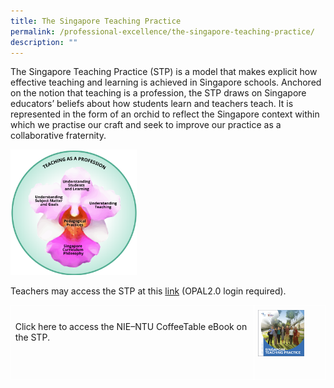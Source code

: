 ```yaml
---
title: The Singapore Teaching Practice
permalink: /professional-excellence/the-singapore-teaching-practice/
description: ""
---
```

The Singapore Teaching Practice (STP) is a model that makes explicit how effective teaching and learning is achieved in Singapore schools. Anchored on the notion that teaching is a profession,&nbsp;the STP draws on Singapore educators’ beliefs about how students learn and teachers teach. It is represented in the form of an orchid to reflect the Singapore context within which we practise our craft and seek to improve our practice as a collaborative fraternity.

<img src="/images/proex1.png" style="width:40%">

Teachers may access the STP at this&nbsp;[link](http://go.gov.sg/stp)&nbsp;(OPAL2.0 login required).


<table style="border: medium; border-collapse: collapse;"><colgroup><col width="500"><col width="70"></colgroup><tbody><tr style="height: 0pt;"><td style="border-width: 1pt; border-style: solid; border-color: rgb(255, 255, 255); vertical-align: top; padding: 5pt; overflow: hidden; overflow-wrap: break-word;"><br><p style="line-height: 1.2; margin-top: 0pt; margin-bottom: 0pt;" dir="ltr">Click <a style="text-decoration: none;" href="https://ebook.ntu.edu.sg/a_ntu_stp_book_2023.html"><span style="font-size: 12pt; font-family: Arial, sans-serif; color: rgb(17, 85, 204); background-color: transparent; font-weight: 400; font-style: normal; font-variant-ligatures: normal; font-variant-caps: normal; font-variant-alternates: normal; font-variant-numeric: normal; font-variant-east-asian: normal; font-variant-position: normal; text-decoration: underline; text-decoration-skip-ink: none; vertical-align: baseline; white-space: pre-wrap;"></span></a><a style="text-decoration: none;" href="https://ebook.ntu.edu.sg/a_ntu_stp_book_2023.html">here</a>
	to access the NIE–NTU CoffeeTable eBook on the STP. 	</p></td><td style="border-width: 1pt; border-style: solid; border-color: rgb(255, 255, 255); vertical-align: top; padding: 5pt; overflow: hidden; overflow-wrap: break-word;"><p style="line-height: 1.2; margin-top: 0pt; margin-bottom: 0pt;" dir="ltr"><span style="font-size: 12pt; font-family: Arial, sans-serif; color: rgb(0, 0, 0); background-color: transparent; font-weight: 400; font-style: normal; font-variant-ligatures: normal; font-variant-caps: normal; font-variant-alternates: normal; font-variant-numeric: normal; font-variant-east-asian: normal; font-variant-position: normal; text-decoration: none; vertical-align: baseline; white-space: pre-wrap;"><span style="border: medium; display: inline-block; overflow: hidden; width: 100px; height: 100px;"><img style="margin-left: 0px; margin-top: 0px;" height="74" width="74" src="/images/nie-ntu%20coffeetable%20ebook.png"></span></span></p></td></tr></tbody></table>
	
	
